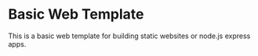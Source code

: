 # Basic Web Template

This is a basic web template for building static websites or node.js express apps.

##
